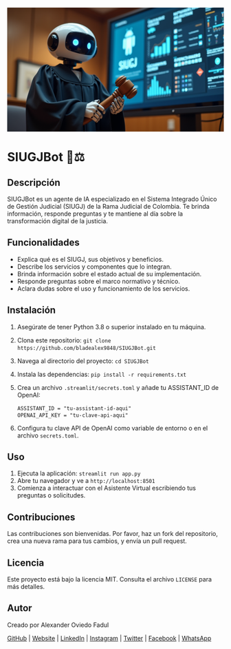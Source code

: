 ![Logo de SIUGJBot](https://github.com/bladealex9848/SIUGJBot/blob/main/assets/logo.jpg)

# SIUGJBot 🤖⚖️

## Descripción
SIUGJBot es un agente de IA especializado en el Sistema Integrado Único de Gestión Judicial (SIUGJ) de la Rama Judicial de Colombia. Te brinda información, responde preguntas y te mantiene al día sobre la transformación digital de la justicia.

## Funcionalidades
* Explica qué es el SIUGJ, sus objetivos y beneficios.
* Describe los servicios y componentes que lo integran.
* Brinda información sobre el estado actual de su implementación.
* Responde preguntas sobre el marco normativo y técnico.
* Aclara dudas sobre el uso y funcionamiento de los servicios.

## Instalación

1. Asegúrate de tener Python 3.8 o superior instalado en tu máquina.
2. Clona este repositorio: `git clone https://github.com/bladealex9848/SIUGJBot.git`
3. Navega al directorio del proyecto: `cd SIUGJBot`
4. Instala las dependencias: `pip install -r requirements.txt`
5. Crea un archivo `.streamlit/secrets.toml` y añade tu ASSISTANT_ID de OpenAI:
   
   ```
   ASSISTANT_ID = "tu-assistant-id-aqui"
   OPENAI_API_KEY = "tu-clave-api-aqui"
   ```
6. Configura tu clave API de OpenAI como variable de entorno o en el archivo `secrets.toml`.

## Uso

1. Ejecuta la aplicación: `streamlit run app.py`
2. Abre tu navegador y ve a `http://localhost:8501`
3. Comienza a interactuar con el Asistente Virtual escribiendo tus preguntas o solicitudes.

## Contribuciones

Las contribuciones son bienvenidas. Por favor, haz un fork del repositorio, crea una nueva rama para tus cambios, y envía un pull request.

## Licencia

Este proyecto está bajo la licencia MIT. Consulta el archivo `LICENSE` para más detalles.

## Autor

Creado por Alexander Oviedo Fadul

[GitHub](https://github.com/bladealex9848) | [Website](https://alexanderoviedofadul.dev/) | [LinkedIn](https://www.linkedin.com/in/alexander-oviedo-fadul/) | [Instagram](https://www.instagram.com/alexander.oviedo.fadul) | [Twitter](https://twitter.com/alexanderofadul) | [Facebook](https://www.facebook.com/alexanderof/) | [WhatsApp](https://api.whatsapp.com/send?phone=573015930519&text=Hola%20!Quiero%20conversar%20contigo!%20)
